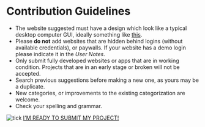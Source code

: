 # Contribution Guidelines

* The website suggested must have a design which look like a typical desktop computer GUI, ideally something like [this](https://en.wikipedia.org/wiki/Graphical_user_interface#Examples).
* Please **do not** add websites that are hidden behind logins (without available credentials), or paywalls. If your website has a demo login please indicate it in the _User Notes_.
* Only submit fully developed websites or apps that are in working condition. Projects that are in an early stage or broken will not be accepted.
* Search previous suggestions before making a new one, as yours may be a duplicate.
* New categories, or improvements to the existing categorization are welcome.
* Check your spelling and grammar.

![tick](https://win98icons.alexmeub.com/icons/png/trust0-1.png) [I'M READY TO SUBMIT MY PROJECT!](https://github.com/syxanash/awesome-web-desktops/issues/new?&template=1-site-request.yml)
